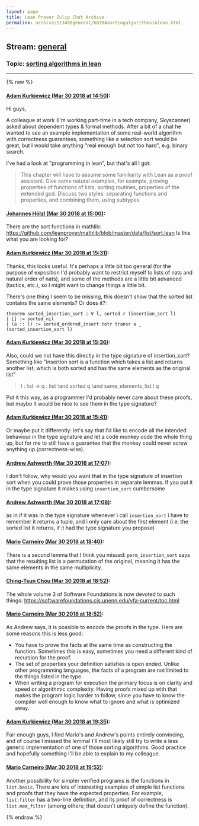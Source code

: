 ```yaml
---
layout: page
title: Lean Prover Zulip Chat Archive 
permalink: archive/113488general/68184sortingalgorithmsinlean.html
---
```


## Stream: [general](index.html)
### Topic: [sorting algorithms in lean](68184sortingalgorithmsinlean.html)

---


{% raw %}
#### [ Adam Kurkiewicz (Mar 30 2018 at 14:50)](https://leanprover.zulipchat.com/#narrow/stream/113488-general/topic/sorting%20algorithms%20in%20lean/near/124411849):
Hi guys,

A colleague at work (I'm working part-time in a tech company, Skyscanner) asked about dependent types & formal methods. After a bit of a chat he wanted to see an example implementation of some real-world algorithm with correctness guarantees, something like a selection sort would be great, but I would take anything "real enough but not too hard", e.g. binary search.

I've had a look at "programming in lean", but that's all I got:


> This chapter will have to assume some familiarity with Lean as a proof assistant. Give some natural examples, for example, proving properties of functions of lists, sorting routines, properties of the extended gcd. Discuss two styles: separating functions and properties, and combining them, using subtypes.

#### [ Johannes Hölzl (Mar 30 2018 at 15:00)](https://leanprover.zulipchat.com/#narrow/stream/113488-general/topic/sorting%20algorithms%20in%20lean/near/124412107):
There are the sort functions in mathlib: https://github.com/leanprover/mathlib/blob/master/data/list/sort.lean
Is this what you are looking for?

#### [ Adam Kurkiewicz (Mar 30 2018 at 15:31)](https://leanprover.zulipchat.com/#narrow/stream/113488-general/topic/sorting%20algorithms%20in%20lean/near/124413001):
Thanks, this looks useful. It's perhaps a little bit too general (for the purpose of exposition I'd probably want to restrict myself to lists of nats and natural order of nats), and some of the methods are a little bit advanced (tactics, etc.), so I might want to change things a little bit.

There's one thing I seem to be missing, this doesn't show that the sorted list contains the same elements? Or does it?:

```
theorem sorted_insertion_sort : ∀ l, sorted r (insertion_sort l)
| [] := sorted_nil
| (a :: l) := sorted_ordered_insert totr transr a _ (sorted_insertion_sort l)
```

#### [ Adam Kurkiewicz (Mar 30 2018 at 15:36)](https://leanprover.zulipchat.com/#narrow/stream/113488-general/topic/sorting%20algorithms%20in%20lean/near/124413164):
Also, could we not have this directly in the type signature of insertion_sort? Something like
"insertion sort is a function which takes a list and returns another list, which is both sorted and has the same elements as the original list"

> l : list -> q : list \and sorted q \and same_elements_list l q

Put it this way, as a programmer I'd probably never care about these proofs, but maybe it would be nice to see them in the type signature?

#### [ Adam Kurkiewicz (Mar 30 2018 at 15:41)](https://leanprover.zulipchat.com/#narrow/stream/113488-general/topic/sorting%20algorithms%20in%20lean/near/124413278):
Or maybe put it differently: let's say that I'd like to encode all the intended behaviour in the type signature and let a code monkey code the whole thing up, but for me to still have a guarantee that the monkey could never screw anything up (correctness-wise).

#### [ Andrew Ashworth (Mar 30 2018 at 17:07)](https://leanprover.zulipchat.com/#narrow/stream/113488-general/topic/sorting%20algorithms%20in%20lean/near/124416003):
I don't follow, why would you want that in the type signature of insertion sort when you could prove those properties in separate lemmas. If you put it in the type signature it makes using `insertion_sort` cumbersome

#### [ Andrew Ashworth (Mar 30 2018 at 17:08)](https://leanprover.zulipchat.com/#narrow/stream/113488-general/topic/sorting%20algorithms%20in%20lean/near/124416056):
as in if it was in the type signature whenever i call `insertion_sort` i have to remember it returns a tuple, and i only care about the first element (i.e. the sorted list it returns, if it had the type signature you propose)

#### [ Mario Carneiro (Mar 30 2018 at 18:40)](https://leanprover.zulipchat.com/#narrow/stream/113488-general/topic/sorting%20algorithms%20in%20lean/near/124419195):
There is a second lemma that I think you missed: `perm_insertion_sort` says that the resulting list is a permutation of the original, meaning it has the same elements in the same multiplicity.

#### [ Ching-Tsun Chou (Mar 30 2018 at 18:52)](https://leanprover.zulipchat.com/#narrow/stream/113488-general/topic/sorting%20algorithms%20in%20lean/near/124419610):
The whole volume 3 of Software Foundations is now devoted to such things: https://softwarefoundations.cis.upenn.edu/vfa-current/toc.html

#### [ Mario Carneiro (Mar 30 2018 at 18:52)](https://leanprover.zulipchat.com/#narrow/stream/113488-general/topic/sorting%20algorithms%20in%20lean/near/124419619):
As Andrew says, it is possible to encode the proofs in the type. Here are some reasons this is less good:
* You have to prove the facts at the same time as constructing the function. Sometimes this is easy, sometimes you need a different kind of recursion for the proof.
* The set of properties your definition satisfies is open ended. Unlike other programming languages, the facts of a program are not limited to the things listed in the type.
* When writing a program for execution the primary focus is on clarity and speed or algorithmic complexity. Having proofs mixed up with that makes the program logic harder to follow, since you have to know the compiler well enough to know what to ignore and what is optimized away.

#### [ Adam Kurkiewicz (Mar 30 2018 at 19:35)](https://leanprover.zulipchat.com/#narrow/stream/113488-general/topic/sorting%20algorithms%20in%20lean/near/124421218):
Fair enough guys, I find Mario's and Andrew's points entirely convincing, and of course I missed the lemma! I'll most likely still try to write a less generic implementation of one of those sorting algorithms. Good practice and hopefully something I'll be able to explain to my colleague.

#### [ Mario Carneiro (Mar 30 2018 at 19:52)](https://leanprover.zulipchat.com/#narrow/stream/113488-general/topic/sorting%20algorithms%20in%20lean/near/124421994):
Another possibility for simpler verified programs is the functions in `list.basic`. There are lots of interesting examples of simple list functions and proofs that they have the expected properties. For example, `list.filter` has a two-line definition, and its proof of correctness is `list.mem_filter` (among others; that doesn't uniquely define the function).


{% endraw %}
